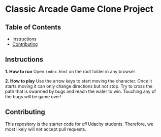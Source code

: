 # Classic Arcade Game Clone Project

## Table of Contents

- [Instructions](#instructions)
- [Contributing](#contributing)

## Instructions

**1. How to run**
Open `index.html` on the root folder in any browser

**2. How to play**
Use the arrow keys to start moving the character. Once it starts moving it can only change directions but not stop.
Try to cross the path that is swarmed by bugs and reach the water to win. Touching any of the bugs will be game over!

## Contributing

This repository is the starter code for _all_ Udacity students. Therefore, we most likely will not accept pull requests.

